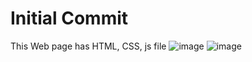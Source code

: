 # Initial Commit
This Web page has HTML, CSS, js file
![image](https://github.com/isanjeevroy/Food-Website/assets/108814776/7ad0a5a8-34bd-4e0f-8d3c-53fb9a35cce1)
![image](https://github.com/isanjeevroy/Food-Website/assets/108814776/9cf973db-4b32-4bf0-aec3-2be378c3f227)
